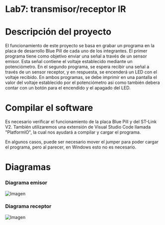 # Lab7: transmisor/receptor IR
# Descripción del proyecto

El funcionamiento de este proyecto se basa en grabar un programa en la placa de desarrollo Blue Pill de cada uno de los integrantes. El primer programa tiene como objetivo enviar una señal a través de un sensor emisor. Esta señal contiene el voltaje establecido mediante un potenciómetro. En el segundo programa, se espera recibir una señal a través de un sensor receptor, y en respuesta, se encenderá un LED con el voltaje recibido. En ambos programas, se debe imprimir en una pantalla el valor del voltaje establecido por el potenciómetro asi como también debera contar con un botón para el encendido y el apagado del LED.


# Compilar el software

Es necesario verificar el funcionamiento de la placa Blue Pill y del ST-Link V2. También utilizaremos una extensión de Visual Studio Code llamada "PlatformIO", la cual nos ayudará a compilar y cargar el programa.

En algunos casos, puede ser necesario mover el jumper para poder cargar el programa, pero al parecer, en Windows esto no es necesario.


#  Diagramas

### Diagrama emisor

![Imagen](https://i.imgur.com/EcnRIDD.png)


### Diagrama receptor

![Imagen](https://i.imgur.com/bxtbZ3O.png)

